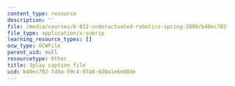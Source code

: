 ```yaml
---
content_type: resource
description: ''
file: /media/courses/6-832-underactuated-robotics-spring-2009/b40ec702f49a59c497a86d0a1e6e08de_4kB94UDwJ0M.vtt
file_type: application/x-subrip
learning_resource_types: []
ocw_type: OCWFile
parent_uid: null
resourcetype: Other
title: 3play caption file
uid: b40ec702-f49a-59c4-97a8-6d0a1e6e08de
---
```

